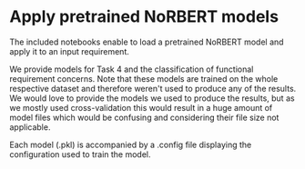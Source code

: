 # Apply pretrained NoRBERT models
The included notebooks enable to load a pretrained NoRBERT model and apply it to an input requirement.

We provide models for Task 4 and the classification of functional requirement concerns.
Note that these models are trained on the whole respective dataset and therefore weren't used to produce any of the results.
We would love to provide the models we used to produce the results, but as we mostly used cross-validation this would result in a huge amount of model files which would be confusing and considering their file size not applicable.

Each model (.pkl) is accompanied by a .config file displaying the configuration used to train the model.